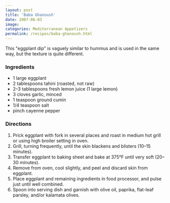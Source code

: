 ```yaml
---
layout: post
title: 'Baba Ghanoush'
date: 2007-06-03
image:
categories: Mediterranean Appetizers
permalink: /recipes/baba-ghanoush.html
---
```


This "eggplant dip" is vaguely similar to hummus and is used in the same way, but the texture is quite different.

### Ingredients

- 1 large eggplant
- 2 tablespoons tahini (roasted, not raw)
- 2–3 tablespoons fresh lemon juice (1 large lemon)
- 3 cloves garlic, minced
- 1 teaspoon ground cumin
- 1/4 teaspoon salt
- pinch cayenne pepper

### Directions

1. Prick eggplant with fork in several places and roast in medium hot grill or using high broiler setting in oven.
2. Grill, turning frequently, until the skin blackens and blisters (10–15 minutes).
3. Transfer eggplant to baking sheet and bake at 375°F until very soft (20–30 minutes).
4. Remove from oven, cool slightly, and peel and discard skin from eggplant.
5. Place eggplant and remaining ingredients in food processor, and pulse just until well combined.
6. Spoon into serving dish and garnish with olive oil, paprika, flat-leaf parsley, and/or kalamata olives.

